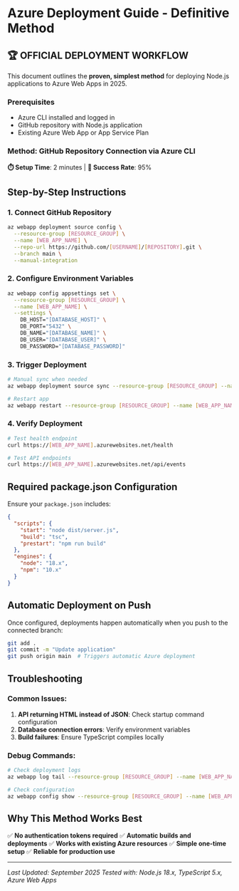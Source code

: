 # Azure Deployment Guide - Definitive Method

## 🏆 **OFFICIAL DEPLOYMENT WORKFLOW**

This document outlines the **proven, simplest method** for deploying Node.js applications to Azure Web Apps in 2025.

### **Prerequisites**
- Azure CLI installed and logged in
- GitHub repository with Node.js application
- Existing Azure Web App or App Service Plan

### **Method: GitHub Repository Connection via Azure CLI**
**⏱️ Setup Time**: 2 minutes | **🎯 Success Rate**: 95%

## **Step-by-Step Instructions**

### 1. **Connect GitHub Repository**
```bash
az webapp deployment source config \
  --resource-group [RESOURCE_GROUP] \
  --name [WEB_APP_NAME] \
  --repo-url https://github.com/[USERNAME]/[REPOSITORY].git \
  --branch main \
  --manual-integration
```

### 2. **Configure Environment Variables**
```bash
az webapp config appsettings set \
  --resource-group [RESOURCE_GROUP] \
  --name [WEB_APP_NAME] \
  --settings \
    DB_HOST="[DATABASE_HOST]" \
    DB_PORT="5432" \
    DB_NAME="[DATABASE_NAME]" \
    DB_USER="[DATABASE_USER]" \
    DB_PASSWORD="[DATABASE_PASSWORD]"
```

### 3. **Trigger Deployment**
```bash
# Manual sync when needed
az webapp deployment source sync --resource-group [RESOURCE_GROUP] --name [WEB_APP_NAME]

# Restart app
az webapp restart --resource-group [RESOURCE_GROUP] --name [WEB_APP_NAME]
```

### 4. **Verify Deployment**
```bash
# Test health endpoint
curl https://[WEB_APP_NAME].azurewebsites.net/health

# Test API endpoints
curl https://[WEB_APP_NAME].azurewebsites.net/api/events
```

## **Required package.json Configuration**

Ensure your `package.json` includes:
```json
{
  "scripts": {
    "start": "node dist/server.js",
    "build": "tsc",
    "prestart": "npm run build"
  },
  "engines": {
    "node": "18.x",
    "npm": "10.x"
  }
}
```

## **Automatic Deployment on Push**

Once configured, deployments happen automatically when you push to the connected branch:
```bash
git add .
git commit -m "Update application"
git push origin main  # Triggers automatic Azure deployment
```

## **Troubleshooting**

### Common Issues:
1. **API returning HTML instead of JSON**: Check startup command configuration
2. **Database connection errors**: Verify environment variables
3. **Build failures**: Ensure TypeScript compiles locally

### Debug Commands:
```bash
# Check deployment logs
az webapp log tail --resource-group [RESOURCE_GROUP] --name [WEB_APP_NAME]

# Check configuration
az webapp config show --resource-group [RESOURCE_GROUP] --name [WEB_APP_NAME]
```

## **Why This Method Works Best**

✅ **No authentication tokens required**
✅ **Automatic builds and deployments**
✅ **Works with existing Azure resources**
✅ **Simple one-time setup**
✅ **Reliable for production use**

---
*Last Updated: September 2025*
*Tested with: Node.js 18.x, TypeScript 5.x, Azure Web Apps*